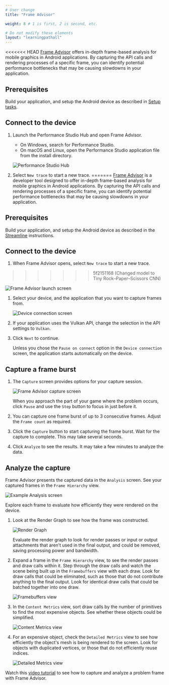 ```yaml
---
# User change
title: "Frame Advisor"

weight: 8 # 1 is first, 2 is second, etc.

# Do not modify these elements
layout: "learningpathall"
---
```

<<<<<<< HEAD
[Frame Advisor](https://developer.arm.com/Tools%20and%20Software/Frame%20Advisor) offers in-depth frame-based analysis for mobile graphics in Android applications. By capturing the API calls and rendering processes of a specific frame, you can identify potential performance bottlenecks that may be causing slowdowns in your application.

## Prerequisites

Build your application, and setup the Android device as described in [Setup tasks](/learning-paths/mobile-graphics-and-gaming/ams/setup_tasks/).

## Connect to the device

1. Launch the Performance Studio Hub and open Frame Advisor.
    - On Windows, search for Performance Studio.
    - On macOS and Linux, open the Performance Studio application file from the install directory.

    ![Performance Studio Hub](images/ps_hub.png)

1. Select `New trace` to start a new trace.
=======
[Frame Advisor](https://developer.arm.com/Tools%20and%20Software/Frame%20Advisor) is a developer tool designed to offer in-depth frame-based analysis for mobile graphics in Android applications. By capturing the API calls and rendering processes of a specific frame, you can identify potential performance bottlenecks that may be causing slowdowns in your application.

## Prerequisites

Build your application, and setup the Android device as described in the [Streamline](/learning-paths/mobile-graphics-and-gaming/ams/streamline/) instructions.

## Connect to the device

1. When Frame Advisor opens, select `New trace` to start a new trace.
>>>>>>> 5f2151168 (Changed model to Tiny Rock–Paper–Scissors CNN)

   ![Frame Advisor launch screen](images/fa_launch_screen.png)

1. Select your device, and the application that you want to capture frames from.

   ![Device connection screen](images/fa_connect.png)

1. If your application uses the Vulkan API, change the selection in the API settings to `Vulkan`.

1. Click `Next` to continue.

   Unless you chose the `Pause on connect` option in the `Device connection` screen, the application starts automatically on the device.

## Capture a frame burst

1. The `Capture` screen provides options for your capture session.

   ![Frame Advisor capture screen](images/fa_capture.png)

   When you approach the part of your game where the problem occurs, click `Pause` and use the `Step` button to focus in just before it.

1. You can capture one frame burst of up to 3 consecutive frames. Adjust the `Frame count` as required.

1. Click the `Capture` button to start capturing the frame burst. Wait for the capture to complete. This may take several seconds.

1. Click `Analyze` to see the results. It may take a few minutes to analyze the data.

## Analyze the capture

Frame Advisor presents the captured data in the `Analysis` screen. See your captured frames in the `Frame Hierarchy` view.

![Example Analysis screen](images/fa_example_analysis_screen_1-1.png)

Explore each frame to evaluate how efficiently they were rendered on the device.

1. Look at the Render Graph to see how the frame was constructed.

    ![Render Graph](images/FA_render_graph_1.1.gif)

    Evaluate the render graph to look for render passes or input or output attachments that aren’t used in the final output, and could be removed, saving processing power and bandwidth.

1. Expand a frame in the `Frame Hierarchy` view, to see the render passes and draw calls within it. Step through the draw calls and watch the scene being built up in the `Framebuffers` view with each draw. Look for draw calls that could be eliminated, such as those that do not contribute anything to the final output. Look for identical draw calls that could be batched together into one draw.

    ![Framebuffers view](images/fa_frame_buffer_view.png)

1. In the `Content Metrics` view, sort draw calls by the number of primitives to find the most expensive objects. See whether these objects could be simplified.

    ![Content Metrics view](images/fa_content_metrics.png)

1. For an expensive object, check the `Detailed Metrics` view to see how efficiently the object's mesh is being rendered to the screen. Look for objects with duplicated vertices, or those that do not efficiently reuse indices.

    ![Detailed Metrics view](images/fa_detailed_metrics_view.png)

Watch this [video tutorial](https://developer.arm.com/Additional%20Resources/Video%20Tutorials/Capture%20and%20analyze%20a%20problem%20frame%20with%20Frame%20Advisor) to see how to capture and analyze a problem frame with Frame Advisor.
